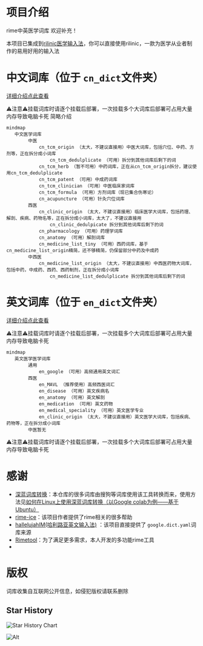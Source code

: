 # 项目介绍

rime中英医学词库 欢迎补充！

本项目已集成到[rilinic医学输入法](https://github.com/whitewatercn/rilinic)，你可以直接使用rilinic，一款为医学从业者制作的易用好用的输入法

# 中文词库（位于 `cn_dict`文件夹）

[详细介绍点此查看](./docs/dict_info.md)

⚠️注意⚠️挂载词库时请逐个挂载后部署，一次挂载多个大词库后部署可占用大量内存导致电脑卡死
简略介绍

```mermaid
mindmap
   中文医学词库
        中医
            cn_tcm_origin （太大，不建议直接用）中医大词库，包括穴位、中药、方剂等，正在拆分成小词库
				cn_tcm_dedulplicate （可用）拆分到其他词库后剩下的词
            cn_tcm_herb （暂不可用）中药词库，正在从cn_tcm_origin拆分，建议使用cn_tcm_dedulplicate
            cn_tcm_patent （可用）中成药词库
            cn_tcm_clinician （可用）中医临床家词库
            cn_tcm_formula （可用）方剂词库（现已集合伤寒论）
            cn_acupuncture （可用）针灸穴位词库
        西医
            cn_clinic_origin （太大，不建议直接用）临床医学大词库，包括药理、解剖、疾病、药物名等，正在拆分成小词库，太大了，不建议直接用
                cn_clinic_dedulpicate 拆分到其他词库后剩下的词
            cn_pharmacology （可用）药理学词库
            cn_anatomy （可用）解剖词库
            cn_medicine_list_tiny （可用）西药词库，基于cn_medicine_list_origin精简，还不够精简，仍保留部分中药及中成药
        中西医
            cn_medicine_list_origin （太大，不建议直接用）中西医药物大词库，包括中药，中成药、西药、西药制剂，正在拆分成小词库
                cn_medicine_list_dedulplicate 拆分到其他词库后剩下的词
```

# 英文词库（位于 `en_dict`文件夹）

[详细介绍点此查看](./docs/dict_info.md)

⚠️注意⚠️挂载词库时请逐个挂载后部署，一次挂载多个大词库后部署可占用大量内存导致电脑卡死

```mermaid
mindmap
   英文医学医学词库
        通用
            en_google （可用）高频通用英文词汇
        西医
            en_MAVL （推荐使用）高频西医词汇
            en_disease （可用）英文疾病名
            en_anatomy （可用）英文解剖
            en_medication （可用）英文药物
            en_medical_speciality （可用）英文医学专业
            en_clinic_origin （太大，不建议直接用）英文医学大词库，包括疾病、药物等，正在拆分成小词库
        中医暂无
```

⚠️注意⚠️挂载词库时请逐个挂载后部署，一次挂载多个大词库后部署可占用大量内存导致电脑卡死

# 感谢

- [深蓝词库转换](https://github.com/studyzy/imewlconverter)：本仓库的很多词库由搜狗等词库使用该工具转换而来，使用方法见[如何在Linux上使用深蓝词库转换（以Google colab为例——基于Ubuntu）](https://forum.beginner.center/t/topic/719)
- [rime-ice](https://github.com/iDvel/rime-ice)：该项目作者提供了rime相关的很多帮助
- [hallelujahIM(哈利路亚英文输入法)](https://github.com/dongyuwei/hallelujahIM) ：该项目直接提供了 `google.dict.yaml`词库来源
- [Rimetool](https://github.com/whitewatercn/rimetool)：为了满足更多需求，本人开发的多功能rime工具
- 

# 版权

词库收集自互联网公开信息，如侵犯版权请联系删除

## Star History


![Star History Chart](https://api.star-history.com/svg?repos=whitewatercn/rime_clinic&type=Date)

![Alt](https://repobeats.axiom.co/api/embed/ddc3e1b371f832d3eee829ecaca1266b4bffbc11.svg "Repobeats analytics image")
